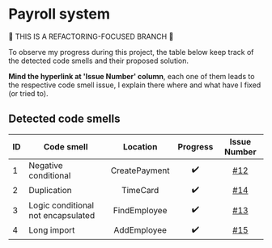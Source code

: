 # Payroll system
:wrench: THIS IS A REFACTORING-FOCUSED BRANCH :wrench:

To observe my progress during this project, the table below keep track of the detected code smells and their proposed solution.

**Mind the hyperlink at 'Issue Number' column**, each one of them leads to the respective code smell issue, I explain there where and what have I fixed (or tried to).

## Detected code smells
| ID |             Code smell              |        Location        | Progress| Issue Number |
| -------- | -------------------------------| :---:|:---:|:---:|
|     1    |  Negative conditional              | CreatePayment | :heavy_check_mark: |[#12](https://github.com/yrribeiro/payroll-java/issues/12)|
|     2    |  Duplication               | TimeCard | :heavy_check_mark:|[#14](https://github.com/yrribeiro/payroll-java/issues/14)|
|     3    |  Logic conditional not encapsulated               | FindEmployee | :heavy_check_mark: |[#13](https://github.com/yrribeiro/payroll-java/issues/13)|
|     4    |  Long import               | AddEmployee |:heavy_check_mark: |[#15](https://github.com/yrribeiro/payroll-java/issues/15)|
